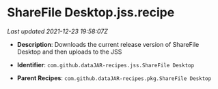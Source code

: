 # ShareFile Desktop.jss.recipe

_Last updated 2021-12-23 19:58:07Z_

- **Description**: Downloads the current release version of ShareFile Desktop and then uploads to the JSS

- **Identifier**: `com.github.dataJAR-recipes.jss.ShareFile Desktop`

- **Parent Recipes**: `com.github.dataJAR-recipes.pkg.ShareFile Desktop`